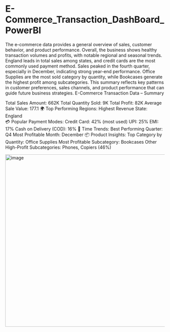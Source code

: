 # E-Commerce_Transaction_DashBoard_PowerBI
The e-commerce data provides a general overview of sales, customer behavior, and product performance. Overall, the business shows healthy transaction volumes and profits, with notable regional and seasonal trends.
England leads in total sales among states, and credit cards are the most commonly used payment method. Sales peaked in the fourth quarter, especially in December, indicating strong year-end performance. Office Supplies are the most sold category by quantity, while Bookcases generate the highest profit among subcategories. This summary reflects key patterns in customer preferences, sales channels, and product performance that can guide future business strategies.
E-Commerce Transaction Data – Summary

Total Sales Amount: 662K                Total Quantity Sold: 9K                     Total Profit: 82K                                Average Sale Value: 177.1
🌍 Top Performing Regions:             Highest Revenue State: England              
💳 Popular Payment Modes:              Credit Card: 42% (most used)                 UPI: 25%          EMI: 17%                      Cash on Delivery (COD): 16%
📅 Time Trends:                        Best Performing Quarter: Q4                  Most Profitable Month: December
📦 Product Insights:                   Top Category by Quantity: Office Supplies    Most Profitable Subcategory: Bookcases     Other High-Profit Subcategories: Phones, Copiers
                                                                     (46%)

<img width="1004" height="543" alt="image" src="https://github.com/user-attachments/assets/67eca40a-1852-4e35-8899-ef03a6593365" />

































